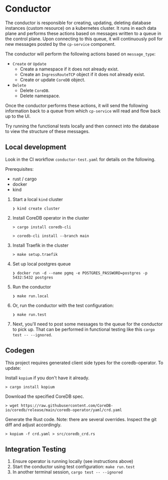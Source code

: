 # Conductor

The conductor is responsible for creating, updating, deleting database instances (custom resource) on a kubernetes cluster.
It runs in each data plane and performs these actions based on messages written to a queue in the control plane.
Upon connecting to this queue, it will continuously poll for new messages posted by the `cp-service` component.

The conductor will perform the following actions based on `message_type`:
- `Create` or `Update`
  - Create a namespace if it does not already exist.
  - Create an `IngressRouteTCP` object if it does not already exist.
  - Create or update `CoreDB` object.
- `Delete`
  - Delete `CoreDB`.
  - Delete namespace.

Once the conductor performs these actions, it will send the following information back to a queue from which
`cp-service` will read and flow back up to the UI.

Try running the functional tests locally and then connect into the database to view the structure of these messages.

## Local development

Look in the CI workflow `conductor-test.yaml` for details on the following.

Prerequisites:
- rust / cargo
- docker
- kind

1. Start a local `kind` cluster

   `❯ kind create cluster`

1. Install CoreDB operator in the cluster

   `> cargo install coredb-cli`

   `> coredb-cli install --branch main`

2. Install Traefik in the cluster

   `> make setup.traefik`

3. Set up local postgres queue

   `❯ docker run -d --name pgmq -e POSTGRES_PASSWORD=postgres -p 5432:5432 postgres`

4. Run the conductor

   `❯ make run.local`

5. Or, run the conductor with the test configuration:

   `❯ make run.test`

6. Next, you'll need to post some messages to the queue for the conductor to pick up. That can be performed in functional testing like this `cargo test -- --ignored`.

## Codegen

This project requires generated client side types for the coredb-operator. To update:

Install `kopium` if you don't have it already.

   `> cargo install kopium`

Download the specified CoreDB spec.

   `> wget https://raw.githubusercontent.com/CoreDB-io/coredb/release/main/coredb-operator/yaml/crd.yaml`

Generate the Rust code. Note: there are several overrides. Inspect the git diff and adjust accordingly.

   `> kopium -f crd.yaml > src/coredb_crd.rs`

## Integration Testing

1. Ensure operator is running locally (see instructions above)
2. Start the conductor using test configuration: `make run.test`
3. In another terminal session, `cargo test -- --ignored`
